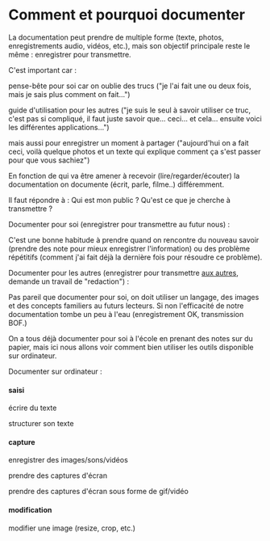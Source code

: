 # Comment et pourquoi documenter

La documentation peut prendre de multiple forme (texte, photos, enregistrements audio, vidéos, etc.), mais son objectif principale reste le même : enregistrer pour transmettre.



C'est important car :

pense-bête pour soi car on oublie des trucs ("je l'ai fait une ou deux fois, mais je sais plus comment on fait...")

guide d'utilisation pour les autres ("je suis le seul à savoir utiliser ce truc, c'est pas si compliqué, il faut juste savoir que... ceci... et cela... ensuite voici les différentes applications...")

mais aussi pour enregistrer un moment à partager ("aujourd'hui on a fait ceci, voilà quelque photos et un texte qui explique comment ça s'est passer pour que vous sachiez")



En fonction de qui va être amener à recevoir (lire/regarder/écouter) la documentation on documente (écrit, parle, filme..) différemment. 

Il faut répondre à : Qui est mon public ? Qu'est ce que je cherche à transmettre ? 



Documenter pour soi (enregistrer pour transmettre au futur nous) :

C'est une bonne habitude à prendre quand on rencontre du nouveau savoir (prendre des note pour mieux enregistrer l'information) ou des problème répétitifs (comment j'ai fait déjà la dernière fois pour résoudre ce problème).



Documenter pour les autres (enregistrer pour transmettre <u>aux autres</u>, demande un travail de "redaction") :

Pas pareil que documenter pour soi, on doit utiliser un langage, des images et des concepts familiers au futurs lecteurs. Si non l'efficacité de notre documentation tombe un peu à l'eau (enregistrement OK, transmission BOF.)







On a tous déjà documenter pour soi à l'école en prenant des notes sur du papier, mais ici nous allons voir comment bien utiliser les outils disponible sur ordinateur.

Documenter sur ordinateur :

#### saisi

écrire du texte

structurer son texte

#### capture

enregistrer des images/sons/vidéos

prendre des captures d'écran

prendre des captures d'écran sous forme de gif/vidéo

#### modification

modifier une image (resize, crop, etc.)





